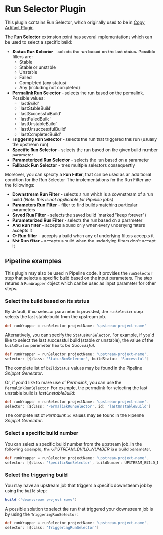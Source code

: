 # Run Selector Plugin

This plugin contains Run Selector, which originally used to be in
[Copy Artifact Plugin](https://wiki.jenkins-ci.org/display/JENKINS/Copy+Artifact+Plugin).

The **Run Selector** extension point has several implementations which can be used to select a specific build:
 - **Status Run Selector** - selects the run based on the last status. Possible filters are:
   - Stable
   - Stable or unstable
   - Unstable
   - Failed
   - Completed (any status)
   - Any (including not completed)
 - **Permalink Run Selector** - selects the run based on the permalink. Possible values:
   - 'lastBuild'
   - 'lastStableBuild'
   - 'lastSuccessfulBuild'
   - 'lastFailedBuild'
   - 'lastUnstableBuild'
   - 'lastUnsuccessfulBuild'
   - 'lastCompletedBuild'
 - **Triggering Run Selector** - selects the run that triggered this run (usually the upstream run)
 - **Specific Run Selector** - selects the run based on the given build number parameter
 - **Parameterized Run Selector** - selects the run based on a parameter
 - **Fallback Run Selector** - tries multiple selectors consequently

Moreover, you can specify a **Run Filter**, that can be used as an additional condition for the Run Selector.
The implementations for the Run Filter are the followings:
 - **Downstream Run Filter** - selects a run which is a downstream of a run build
*(Note: this is not applicable for Pipeline jobs)*
 - **Parameters Run Filter** - filter to find builds matching particular parameters
 - **Saved Run Filter** - selects the saved build (marked "keep forever")
 - **Parameterized Run Filter** - selects the run based on a parameter
 - **And Run filter** - accepts a build only when every underlying filters accepts it
 - **Or Run filter** - accepts a build when any of underlying filters accepts it
 - **Not Run filter** - accepts a build when the underlying filters don't accept it

## Pipeline examples

This plugin may also be used in Pipeline code. 
It provides the `runSelector` step that selects a specific build based on the input parameters.
The step returns a `RunWrapper` object which can be used as input parameter for other steps.

### Select the build based on its status

By default, if no selector parameter is provided, the `runSelector` step selects the last stable build from the 
upstream job.

```groovy
def runWrapper = runSelector projectName: 'upstream-project-name'
```

Alternatively, you can specify the `StatusRunSelector`. 
For example, if you'd like to select the last successful build (stable or unstable), the value of the 
`buildStatus` parameter has to be *Successful*:
 
```groovy
def runWrapper = runSelector projectName: 'upstream-project-name', 
selector: [$class: 'StatusRunSelector', buildStatus: 'Successful'] 
```
The complete list of `buildStatus` values may be found in the Pipeline *Snippet Generator*.

Or, if you'd like to make use of *Permalink*, you can use the `PermalinkRunSelector`.
For example, the permalink for selecting the last unstable build is *lastUnstableBuild*: 

```groovy
def runWrapper = runSelector projectName: 'upstream-project-name', 
selector: [$class: 'PermalinkRunSelector', id: 'lastUnstableBuild'] 
```

The complete list of *Permalink* `id` values may be found in the Pipeline *Snippet Generator*. 

### Select a specific build number

You can select a specific build number from the upstream job. 
In the following example, the *UPSTREAM_BUILD_NUMBER* is a build parameter.

```groovy
def runWrapper = runSelector projectName: 'upstream-project-name', 
selector: [$class: 'SpecificRunSelector', buildNumber: UPSTREAM_BUILD_NUMBER] 
```

### Select the triggering build

You may have an upstream job that triggers a specific downstream job by using the `build` step:

```groovy
build ('downstream-project-name')
```

A possible solution to select the run that triggered your downstream job is by using the `TriggeringRunSelector`:

```groovy
def runWrapper = runSelector projectName: 'upstream-project-name', 
selector: [$class: 'TriggeringRunSelector'] 
```
